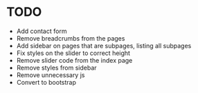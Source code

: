 # TODO

* Add contact form
* Remove breadcrumbs from the pages
* Add sidebar on pages that are subpages, listing all subpages
* Fix styles on the slider to correct height
* Remove slider code from the index page
* Remove styles from sidebar
* Remove unnecessary js
* Convert to bootstrap
